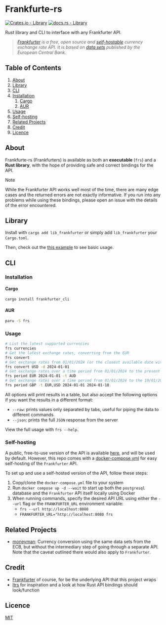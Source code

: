 # Frankfurte-rs

[![Crates.io - Library](https://img.shields.io/crates/v/lib_frankfurter)](https://crates.io/crates/lib_frankfurter)
[![docs.rs - Library](https://img.shields.io/docsrs/languagetool-rust)](https://docs.rs/lib_frankfurter)

Rust library and CLI to interface with any Frankfurter API.
> *[Frankfurter](https://github.com/hakanensari/frankfurter) is a free, open source and [self-hostable](https://hub.docker.com/r/hakanensari/frankfurter) currency exchange rate API.
> It is based on [data sets](https://www.ecb.europa.eu/stats/policy_and_exchange_rates/euro_reference_exchange_rates/html/index.en.html) published by the European Central Bank.*

## Table of Contents

1. [About](#about)
2. [Library](#library)
3. [CLI](#cli)
1. [Installation](#installation)
    1. [Cargo](#cargo)
    2. [AUR](#aur)
2. [Usage](#usage)
3. [Self-hosting](#self-hosting)
4. [Related Projects](#related-projects)
5. [Credit](#credit)
6. [Licence](#licence)

## About

Frankfurte-rs (Frankfurters) is available as both an **executable** (`frs`) and a **Rust library**,
with the hope of providing safe and correct bindings for the API.

> [!NOTE]
> While the Frankfurter API works well most of the time, there are many edge cases and the returned
> errors are not exactly informative. If you run into any problems while using these bindings, please open
> an issue with the details of the error encountered.

## Library

Install with `cargo add lib_frankfurter` or simply add `lib_frankfurter` your `Cargo.toml`.

Then, check out the [this example](./lib/examples/basic.rs) to see basic usage.

## CLI

### Installation

#### Cargo

```bash
cargo install frankfurter_cli
```

#### AUR

```bash
paru -S frs
```

### Usage

```bash
# List the latest supported currencies
frs currencies
# Get the latest exchange rates, converting from the EUR
frs convert
# Get exchange rates from 01/01/2024 (or the closest available date with data), converting from the USD to PHP and NOK
frs convert USD -d 2024-01-01
# Get exchange rates over a time period from 01/01/2024 to the present date, converting from EUR to AUD
frs period EUR 2024-01-01 -t AUD
# Get exchange rates over a time period from 01/01/2024 to the 10/01/2024, converting from GBP to EUR and USD
frs period GBP -t EUR,USD 2024-01-01 2024-01-10
```

All options will print results in a table, but also accept the following options if you want the results in a different format:

- `--raw`: prints values only separated by tabs, useful for piping the data to different commands
- `--json`: prints the full `JSON` response from the server

View the full usage with `frs --help`.

### Self-hosting

A public, free-to-use version of the API is available [here](https://api.frankfurter.app/), and will be used by default. However, this repo comes with a [docker-compose.yml](./docker-compose.yml) for easy self-hosting of the `Frankfurter` API.

To set up and use a self-hosted version of the API, follow these steps:

1. Copy/clone the `docker-compose.yml` file to your system
2. Run `docker compose up -d --wait` to start up both the `postgresql` database and the `Frankfurter` API itself locally using Docker
3. When running commands, specify the desired API URL using either the `--url` flag or the `FRANKFURTER_URL` environment variable:
    - `frs --url http://localhost:8080`
    - `FRANKFURTER_URL="http://localhost:8080 frs`

## Related Projects

- [moneyman](https://github.com/sekunho/moneyman): Currency conversion using the same data sets from the ECB, but without the intermediary step of going through a separate API. Note that the caveat outlined there would also apply to `Frankfurter`.

## Credit

- [Frankfurter](https://github.com/hakanensari/frankfurter) of course, for be the underlying API that this project wraps
- [ltrs](https://github.com/jeertmans/languagetool-rust) for inspiration and a look at how Rust API bindings should look/function

## Licence  

[MIT](./LICENSE)
